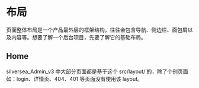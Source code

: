 # 布局

页面整体布局是一个产品最外层的框架结构，往往会包含导航、侧边栏、面包屑以及内容等。想要了解一个后台项目，先要了解它的基础布局。

## Home

silversea_Admin_v3 中大部分页面都是基于这个 src/layout/ 的，除了个别页面如：login、详情页、404、401 等页面没有使用该 layout。
